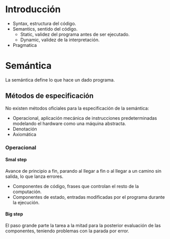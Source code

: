 # Introducción
- Syntax, estructura del código.
- Semantics, sentido del código.
	- Static, validez del programa antes de ser ejecutado.
	- Dynamic, validez de la interpretación.
- Pragmatica

# Semántica
La semántica define lo que hace un dado programa.
## Métodos de especificación
No existen métodos oficiales para la especificación de la semántica:
- Operacional, aplicación mecánica de instrucciones predeterminadas modelando el hardware como una máquina abstracta.
- Denotación
- Axiomática

### Operacional
#### Smal step
Avance de principio a fin, parando al llegar a  fin o al llegar a un camino sin salida, lo que lanza errores.
- Componentes de código, frases que controlan el resto de la computación.
- Componentes de estado, entradas modificadas por el programa durante la ejecución.

#### Big step
El paso grande parte la tarea a la mitad para la posterior evaluación de las componentes, teniendo problemas con la parada por error.
